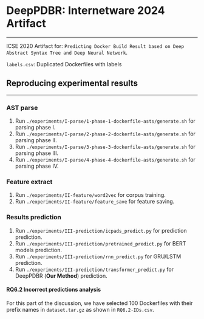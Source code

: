 # DeepPDBR: Internetware 2024 Artifact

***

ICSE 2020 Artifact for: `Predicting Docker Build Result based on Deep Abstract Syntax Tree and Deep Neural Network`.

`labels.csv`: Duplicated Dockerfiles with labels
## Reproducing experimental results

***

### AST parse

1. Run `./experiments/I-parse/1-phase-1-dockerfile-asts/generate.sh` for parsing phase I.
2. Run `./experiments/I-parse/2-phase-2-dockerfile-asts/generate.sh` for parsing phase II.
3. Run `./experiments/I-parse/3-phase-3-dockerfile-asts/generate.sh` for parsing phase III.
4. Run `./experiments/I-parse/4-phase-4-dockerfile-asts/generate.sh` for parsing phase IV.

### Feature extract

1. Run `./experiments/II-feature/word2vec` for corpus training.
2. Run `./experiments/II-feature/feature_save` for feature saving.

### Results prediction

1. Run `./experiments/III-prediction/icpads_predict.py` for prediction prediction.
2. Run `./experiments/III-prediction/pretrained_predict.py` for BERT models prediction.
3. Run `./experiments/III-prediction/rnn_predict.py` for GRU/LSTM prediction.
4. Run `./experiments/III-prediction/transformer_predict.py` for DeepPDBR (**Our Method**) prediction.

#### RQ6.2 Incorrect predictions analysis

For this part of the discussion, we have selected 100 Dockerfiles with their prefix names in `dataset.tar.gz` as shown in `RQ6.2-IDs.csv`.